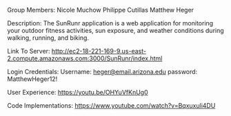 Group Members:
Nicole Muchow
Philippe Cutillas
Matthew Heger

Description: 
The SunRunr application is a web application for monitoring your outdoor fitness activities, sun exposure, and weather conditions during walking, running, and biking. 

Link To Server:
http://ec2-18-221-169-9.us-east-2.compute.amazonaws.com:3000/SunRunr/index.html

Login Credentials:
Username: heger@email.arizona.edu
password: MatthewHeger12!

User Experience:
https://youtu.be/OHYuVfKnUg0

Code Implementations:
https://www.youtube.com/watch?v=Bqxuxuli4DU
